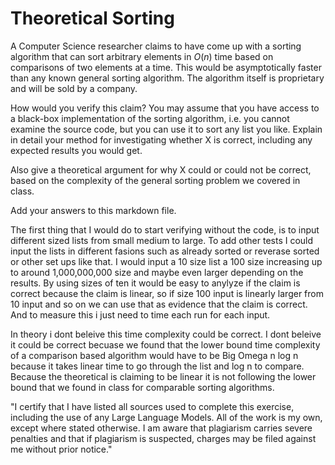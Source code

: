 # Theoretical Sorting

A Computer Science researcher claims to have come up with a sorting algorithm
that can sort arbitrary elements in $O(n)$ time based on comparisons of two
elements at a time. This would be asymptotically faster than any known general
sorting algorithm. The algorithm itself is proprietary and will be sold by a
company.

How would you verify this claim? You may assume that you have access to a
black-box implementation of the sorting algorithm, i.e. you cannot examine the
source code, but you can use it to sort any list you like. Explain in detail
your method for investigating whether X is correct, including any expected
results you would get.

Also give a theoretical argument for why X could or could not be correct, based
on the complexity of the general sorting problem we covered in class.

Add your answers to this markdown file.

The first thing that I would do to start verifying without the code, is to input different sized lists from small medium to large. To add other tests I could input the lists in different fasions such as already sorted or reverase sorted or other set ups like that. I would input a 10 size list a 100 size increasing up to around 1,000,000,000 size and maybe even larger depending on the results. By using sizes of ten it would be easy to anylyze if the claim is correct because the claim is linear, so if size 100 input is linearly larger from 10 input and so on we can use that as evidence that the claim is correct. And to measure this i just need to time each run for each input.

In theory i dont beleive this time complexity could be correct. I dont beleive it could be correct becuase we found that the lower bound time complexity of a comparison based algorithm would have to be Big Omega n log n because it takes linear time to go through the list and log n to compare. Because the theoretical is claiming to be linear it is not following the lower bound that we found in class for comparable sorting algorithms.

"I certify that I have listed all sources used to complete this exercise, including the use of any Large Language Models. All of the work is my own, except where stated otherwise. I am aware that plagiarism carries severe penalties and that if plagiarism is suspected, charges may be filed against me without prior notice."

